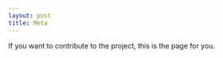 ```yaml
---
layout: post
title: Meta
---
```


If you want to contribute to the project, this is the page for you.
